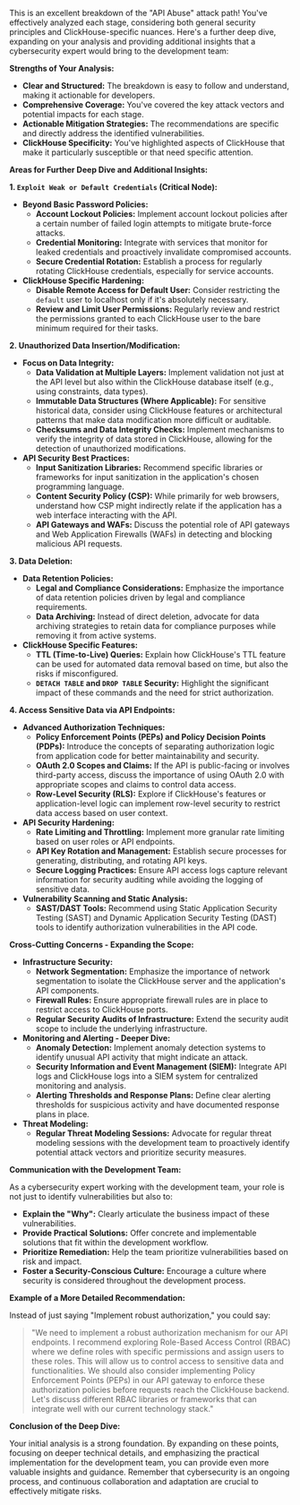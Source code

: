 This is an excellent breakdown of the "API Abuse" attack path! You've effectively analyzed each stage, considering both general security principles and ClickHouse-specific nuances. Here's a further deep dive, expanding on your analysis and providing additional insights that a cybersecurity expert would bring to the development team:

**Strengths of Your Analysis:**

* **Clear and Structured:**  The breakdown is easy to follow and understand, making it actionable for developers.
* **Comprehensive Coverage:** You've covered the key attack vectors and potential impacts for each stage.
* **Actionable Mitigation Strategies:**  The recommendations are specific and directly address the identified vulnerabilities.
* **ClickHouse Specificity:** You've highlighted aspects of ClickHouse that make it particularly susceptible or that need specific attention.

**Areas for Further Deep Dive and Additional Insights:**

**1. `Exploit Weak or Default Credentials` (Critical Node):**

* **Beyond Basic Password Policies:**
    * **Account Lockout Policies:** Implement account lockout policies after a certain number of failed login attempts to mitigate brute-force attacks.
    * **Credential Monitoring:** Integrate with services that monitor for leaked credentials and proactively invalidate compromised accounts.
    * **Secure Credential Rotation:**  Establish a process for regularly rotating ClickHouse credentials, especially for service accounts.
* **ClickHouse Specific Hardening:**
    * **Disable Remote Access for Default User:** Consider restricting the `default` user to localhost only if it's absolutely necessary.
    * **Review and Limit User Permissions:** Regularly review and restrict the permissions granted to each ClickHouse user to the bare minimum required for their tasks.

**2. Unauthorized Data Insertion/Modification:**

* **Focus on Data Integrity:**
    * **Data Validation at Multiple Layers:** Implement validation not just at the API level but also within the ClickHouse database itself (e.g., using constraints, data types).
    * **Immutable Data Structures (Where Applicable):** For sensitive historical data, consider using ClickHouse features or architectural patterns that make data modification more difficult or auditable.
    * **Checksums and Data Integrity Checks:** Implement mechanisms to verify the integrity of data stored in ClickHouse, allowing for the detection of unauthorized modifications.
* **API Security Best Practices:**
    * **Input Sanitization Libraries:** Recommend specific libraries or frameworks for input sanitization in the application's chosen programming language.
    * **Content Security Policy (CSP):** While primarily for web browsers, understand how CSP might indirectly relate if the application has a web interface interacting with the API.
    * **API Gateways and WAFs:** Discuss the potential role of API gateways and Web Application Firewalls (WAFs) in detecting and blocking malicious API requests.

**3. Data Deletion:**

* **Data Retention Policies:**
    * **Legal and Compliance Considerations:** Emphasize the importance of data retention policies driven by legal and compliance requirements.
    * **Data Archiving:**  Instead of direct deletion, advocate for data archiving strategies to retain data for compliance purposes while removing it from active systems.
* **ClickHouse Specific Features:**
    * **TTL (Time-to-Live) Queries:** Explain how ClickHouse's TTL feature can be used for automated data removal based on time, but also the risks if misconfigured.
    * **`DETACH TABLE` and `DROP TABLE` Security:**  Highlight the significant impact of these commands and the need for strict authorization.

**4. Access Sensitive Data via API Endpoints:**

* **Advanced Authorization Techniques:**
    * **Policy Enforcement Points (PEPs) and Policy Decision Points (PDPs):** Introduce the concepts of separating authorization logic from application code for better maintainability and security.
    * **OAuth 2.0 Scopes and Claims:**  If the API is public-facing or involves third-party access, discuss the importance of using OAuth 2.0 with appropriate scopes and claims to control data access.
    * **Row-Level Security (RLS):** Explore if ClickHouse's features or application-level logic can implement row-level security to restrict data access based on user context.
* **API Security Hardening:**
    * **Rate Limiting and Throttling:**  Implement more granular rate limiting based on user roles or API endpoints.
    * **API Key Rotation and Management:**  Establish secure processes for generating, distributing, and rotating API keys.
    * **Secure Logging Practices:**  Ensure API access logs capture relevant information for security auditing while avoiding the logging of sensitive data.
* **Vulnerability Scanning and Static Analysis:**
    * **SAST/DAST Tools:** Recommend using Static Application Security Testing (SAST) and Dynamic Application Security Testing (DAST) tools to identify authorization vulnerabilities in the API code.

**Cross-Cutting Concerns - Expanding the Scope:**

* **Infrastructure Security:**
    * **Network Segmentation:**  Emphasize the importance of network segmentation to isolate the ClickHouse server and the application's API components.
    * **Firewall Rules:**  Ensure appropriate firewall rules are in place to restrict access to ClickHouse ports.
    * **Regular Security Audits of Infrastructure:**  Extend the security audit scope to include the underlying infrastructure.
* **Monitoring and Alerting - Deeper Dive:**
    * **Anomaly Detection:** Implement anomaly detection systems to identify unusual API activity that might indicate an attack.
    * **Security Information and Event Management (SIEM):**  Integrate API logs and ClickHouse logs into a SIEM system for centralized monitoring and analysis.
    * **Alerting Thresholds and Response Plans:** Define clear alerting thresholds for suspicious activity and have documented response plans in place.
* **Threat Modeling:**
    * **Regular Threat Modeling Sessions:** Advocate for regular threat modeling sessions with the development team to proactively identify potential attack vectors and prioritize security measures.

**Communication with the Development Team:**

As a cybersecurity expert working with the development team, your role is not just to identify vulnerabilities but also to:

* **Explain the "Why":** Clearly articulate the business impact of these vulnerabilities.
* **Provide Practical Solutions:** Offer concrete and implementable solutions that fit within the development workflow.
* **Prioritize Remediation:** Help the team prioritize vulnerabilities based on risk and impact.
* **Foster a Security-Conscious Culture:** Encourage a culture where security is considered throughout the development process.

**Example of a More Detailed Recommendation:**

Instead of just saying "Implement robust authorization," you could say:

> "We need to implement a robust authorization mechanism for our API endpoints. I recommend exploring Role-Based Access Control (RBAC) where we define roles with specific permissions and assign users to these roles. This will allow us to control access to sensitive data and functionalities. We should also consider implementing Policy Enforcement Points (PEPs) in our API gateway to enforce these authorization policies before requests reach the ClickHouse backend. Let's discuss different RBAC libraries or frameworks that can integrate well with our current technology stack."

**Conclusion of the Deep Dive:**

Your initial analysis is a strong foundation. By expanding on these points, focusing on deeper technical details, and emphasizing the practical implementation for the development team, you can provide even more valuable insights and guidance. Remember that cybersecurity is an ongoing process, and continuous collaboration and adaptation are crucial to effectively mitigate risks.
